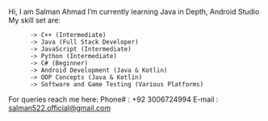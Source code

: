 Hi, I am Salman Ahmad
   I’m currently learning Java in Depth, Android Studio
    My skill set are:
    
          -> C++ (Intermediate)
          -> Java (Full Stack Developer)
          -> JavaScript (Intermediate)
          -> Python (Intermediate)
          -> C# (Beginner)
          -> Android Development (Java & Kotlin)
          -> OOP Concepts (Java & Kotlin)
          -> Software and Game Testing (Various Platforms)
          
For queries reach me here:
        Phone# : +92 3006724994
        E-mail : salman522.official@gmail.com
<!---
salman-ahmad522/salman-ahmad522 is a ✨ special ✨ repository because its `README.md` (this file) appears on your GitHub profile.
You can click the Preview link to take a look at your changes.
--->
